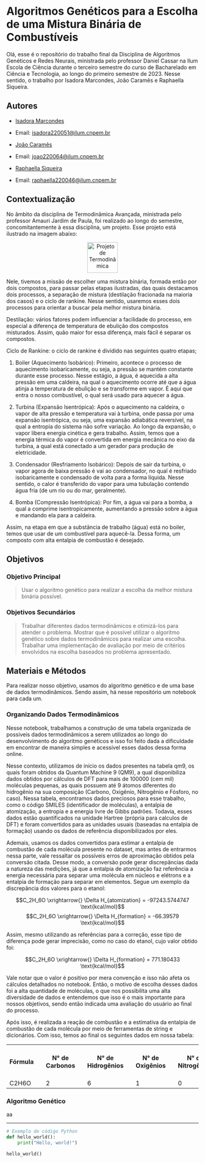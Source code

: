 # Algoritmos Genéticos para a Escolha de uma Mistura Binária de Combustíveis

Olá, esse é o repositório do trabalho final da Disciplina de Algoritmos Genéticos e Redes Neurais, ministrada pelo professor Daniel Cassar na Ilum Escola de Ciência durante o terceiro semestre do curso de Bacharelado em Ciência e Tecnologia, ao longo do primeiro semestre de 2023. Nesse sentido, o trabalho por Isadora Marcondes, Joâo Caramês e Raphaella Siqueira.

## Autores

- [Isadora Marcondes](https://github.com/isadoramarcondes)
- Email: isadora220051@ilum.cnpem.br

- [João Caramês](https://github.com/JoaoCarames)
- Email: joao220064@ilum.cnpem.br

- [Raphaella Siqueira](https://github.com/raphaella220046)
- Email: raphaella220046@ilum.cnpem.br

## Contextualização

No âmbito da disciplina de Termodinâmica Avançada, ministrada pelo professor Amauri Jardim de Paula, foi realizado ao longo do semestre, concomitantemente à essa disciplina, um projeto. Esse projeto está ilustrado na imagem abaixo:

<p align="center">
  <img src="C:\JupyterLab\RedesNeurais&AlgoritmosGeneticos\Trabalho Final\Trabalho_Redes\Figuras Readme\ProjetoTermodinamica.png" alt="Projeto de Termodinâmica" width="80" height="80">
</p>

Nele, tivemos a missão de escolher uma mistura binária, formada então por dois compostos, para passar pelas etapas ilustradas, das quais destacamos dois processos, a separação de mistura (destilação fracionada na maioria dos casos) e o ciclo de rankine. Nesse sentido, usaremos esses dois processos para orientar a buscar pela melhor mistura binária.

Destilação: vários fatores podem influenciar a facilidade do processo, em especial a diferença de temperatura de ebulição dos compostos misturados. Assim, quão maior for essa diferença, mais fácil é separar os compostos.

Ciclo de Rankine: o ciclo de rankine é dividido nas seguintes quatro etapas;

1. Boiler (Aquecimento Isobárico):
Primeiro, acontece o processo de aquecimento isobaricamente, ou seja, a pressão se mantém constante durante esse processo. Nesse estágio, a água, é aquecida a alta pressão em uma caldeira, na qual o aquecimento ocorre até que a água atinja a temperatura de ebulição e se transforme em vapor. É aqui que entra o nosso combustível, o qual será usado para aquecer a água.

2. Turbina (Expansão Isentrópica):
Após o aquecimento na caldeira, o vapor de alta pressão e temperatura vai à turbina, onde passa por uma expansão isentrópica, ou seja, uma expansão adiabática reversível, na qual a entropia do sistema não sofre variação. Ao longo da expansão, o vapor libera energia cinética e gera trabalho. Assim, temos que a energia térmica do vapor é convertida em energia mecânica no eixo da turbina, a qual está conectado a um gerador para produção de eletricidade.

3. Condensador (Resfriamento Isobárico):
Depois de sair da turbina, o vapor agora de baixa pressão é vai ao condensador, no qual é resfriado isobaricamente e condensado de volta para a forma líquida. Nesse sentido, o calor é transferido do vapor para uma tubulação contendo água fria (de um rio ou do mar, geralmente).

4. Bomba (Compressão Isentrópica):
Por fim, a água vai para a bomba, a qual a comprime isentropicamente, aumentando a pressão sobre a água e mandando ela para a caldeira.

Assim, na etapa em que a substância de trabalho (água) está no boiler, temos que usar de um combustível para aquecê-la. Dessa forma, um composto com alta entalpia de combustão é desejado.

## Objetivos

### Objetivo Principal

> Usar o algoritmo genético para realizar a escolha da melhor mistura binária possível.

### Objetivos Secundários

> Trabalhar diferentes dados termodinâmicos e otimizá-los para atender o problema.
> Mostrar que é possível utilizar o algoritmo genético sobre dados termodinâmicos para realizar uma escolha.
> Trabalhar uma implementação de avaliação por meio de critérios envolvidos na escolha baseados no problema apresentado.

## Materiais e Métodos

Para realizar nosso objetivo, usamos do algoritmo genético e de uma base de dados termodinâmicos. Sendo assim, há nesse repositório um notebook para cada um.

### Organizando Dados Termodinâmicos

Nesse notebook, trabalhamos a construção de uma tabela organizada de possíveis dados termodinâmicos a serem utilizados ao longo do desenvolvimento do algoritmo genéticos e isso foi feito dada a dificuldade em encontrar de maneira simples e acessível esses dados dessa forma online. 

Nesse contexto, utilizamos de início os dados presentes na tabela qm9, os quais foram obtidos da Quantum Machine 9 (QM9), a qual disponibiliza dados obtidos por cálculos de DFT para mais de 100000 (cem mil) moléculas pequenas, as quais possuem até 9 átomos diferentes do hidrogênio na sua composição (Carbono, Oxigênio, Nitrogênio e Fósforo, no caso). Nessa tabela, encontramos dados preciosos para esse trabalho, como o código SMILES (identificador de moléculas), a entalpia de atomização, a entropia e a energia livre de Gibbs padrões. Todavia, esses dados estão quantificados na unidade Hartree (própria para calculos de DFT) e foram convertidos para as unidades usuais (baseadas na entalpia de formação) usando os dados de referência disponibilizados por eles.

Ademais, usamos os dados convertidos para estimar a entalpia de combustão de cada molécula presente no dataset, mas antes de entrarmos nessa parte, vale ressaltar os possíveis erros de aproximação obtidos pela conversão citada. Desse modo, a conversão pode gerar discrepâncias dada a natureza das medições, já que a entalpia de atomização faz referência a energia necessária para separar uma molécula em núcleos e elétrons e a entalpia de formação para separar em elementos. Segue um exemplo da discrepância dos valores para o etanol:

$$C_2H_6O \xrightarrow{} \Delta H_{atomization} = -97243.5744747 \text{kcal/mol}$$
$$C_2H_6O \xrightarrow{} \Delta H_{formation} = -66.39579 \text{kcal/mol}$$

Assim, mesmo utilizando as referências para a correção, esse tipo de diferença pode gerar imprecisão, como no caso do etanol, cujo valor obtido foi:

$$C_2H_6O \xrightarrow{} \Delta H_{formation} = 771.180433 \text{kcal/mol}$$

Vale notar que o valor é positivo por mera convenção e isso não afeta os cálculos detalhados no notebook. Então, o motivo de escolha desses dados foi a alta quantidade de moléculas, o que nos possibilita uma alta diversidade de dados e entendemos que isso é o mais importante para nossos objetivos, sendo então indicada uma avaliação do usuário ao final do processo.

Após isso, é realizada a reação de combustão e a estimativa da entalpia de combustão de cada molécula por meio de ferramentas de string e dicionários. Com isso, temos ao final os seguintes dados em nossa tabela:

<table ><tr><th>Fórmula<th><th>N° de Carbonos<th><th>N° de Hidrogênios<th><th>N° de Oxigênios<th><th>N° de Nitrogênios<th><th>N° de Fósforos<th><th>Isomeric Smiles<th><th>Smiles<th><th>Massa Molar (g/mol)<th><th>Entalpia de Combustão (kcal/mol)<th><th>Entalpia de Formação (kcal/mol)<th><th>Energia Interna (kcal)<th><th>Energia Livre de Gibbs (kcal/mol)<tr><tr>
<tr><td> C2H6O <td><td> 2 <td><td> 6 <td><td> 1 <td><td> 0 <td><td> 0 <td><td> CCO <td><td> CCO <td><td> 46.069 <td><td> 294.320086 <td><td> 771.180433 <td><td> 766.438343 <td><td> 709.349402 <td><tr> <table>

### Algoritmo Genético

aa


---

```python
# Exemplo de código Python
def hello_world():
    print("Hello, world!")

hello_world()